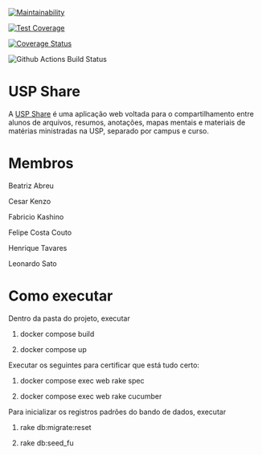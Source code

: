[![Maintainability](https://api.codeclimate.com/v1/badges/db41a5c6bc4f9a836ade/maintainability)](https://codeclimate.com/github/beasabreu/projeto-esi/maintainability)

[![Test Coverage](https://api.codeclimate.com/v1/badges/db41a5c6bc4f9a836ade/test_coverage)](https://codeclimate.com/github/beasabreu/projeto-esi/test_coverage)

[![Coverage Status](https://coveralls.io/repos/github/beasabreu/projeto-esi/badge.svg?branch=main)](https://coveralls.io/github/beasabreu/projeto-esi?branch=main)

![Github Actions Build Status](https://github.com/beasabreu/projeto-esi/actions/workflows/ruby.yml/badge.svg)
# USP Share
A [USP Share](https://projeto-esi-heroku.herokuapp.com/) é uma aplicação web voltada para o compartilhamento entre alunos de arquivos, resumos, anotações, mapas mentais e materiais de matérias ministradas na USP, separado por campus e curso.

# Membros
Beatriz Abreu

Cesar Kenzo

Fabricio Kashino

Felipe Costa Couto

Henrique Tavares

Leonardo Sato

# Como executar

Dentro da pasta do projeto, executar

1) docker compose build

2) docker compose up

Executar os seguintes para certificar que está tudo certo:

1) docker compose exec web rake spec

2) docker compose exec web rake cucumber


Para inicializar os registros padrões do bando de dados, executar

1) rake db:migrate:reset

2) rake db:seed_fu
